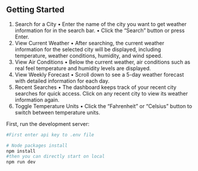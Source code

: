 ## Getting Started

1. Search for a City
   • Enter the name of the city you want to get weather information for in the search bar.
   • Click the “Search” button or press Enter.
2. View Current Weather
   • After searching, the current weather information for the selected city will be displayed, including temperature, weather conditions, humidity, and wind speed.
3. View Air Conditions
   • Below the current weather, air conditions such as real feel temperature and humidity levels are displayed.
4. View Weekly Forecast
   • Scroll down to see a 5-day weather forecast with detailed information for each day.
5. Recent Searches
   • The dashboard keeps track of your recent city searches for quick access. Click on any recent city to view its weather information again.
6. Toggle Temperature Units
   • Click the “Fahrenheit” or “Celsius” button to switch between temperature units.

First, run the development server:

```bash
#First enter api key to .env file

# Node packages install
npm install
#then you can directly start on local
npm run dev
```
